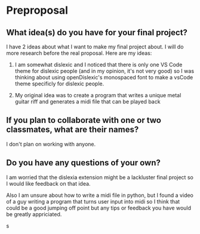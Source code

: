 # Preproposal

## What idea(s) do you have for your final project?

I have 2 ideas about what I want to make my final project about. I will do more research before the real proposal.
Here are my ideas:

1. I am somewhat dislexic and I noticed that there is only one VS Code theme for dislexic people (and in my opinion, it's not very good) so I was thinking about using openDislexic's monospaced font to make a vsCode theme specificly for dislexic people.

2. My original idea was to create a program that writes a unique metal guitar riff and generates a midi file that can be played back

## If you plan to collaborate with one or two classmates, what are their names?

I don't plan on working with anyone.

## Do you have any questions of your own?

I am worried that the dislexia extension might be a lackluster final project so I would like feedback on that idea. 

Also I am unsure about how to write a midi file in python, but I found a video of a guy writing a program that turns user input into midi so I think that could be a good jumping off point but any tips or feedback you have would be greatly appriciated.

s
